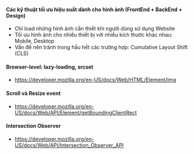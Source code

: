 #### Các kỹ thuật tối ưu hiệu suất dành cho hình ảnh (FrontEnd + BackEnd + Design)
- Chỉ load những hình ảnh cần thiết khi người dùng sử dụng Website
- Tối ưu hình ảnh cho nhiều thiết bị với nhiều kích thước khác nhau: Mobile, Desktop
- Vấn đề nên tránh trong hầu hết các trường hợp: Cumulative Layout Shift (CLS)

#### Browser-level: lazy-loading, srcset
- https://developer.mozilla.org/en-US/docs/Web/HTML/Element/img

#### Scroll và Resize event
- https://developer.mozilla.org/en-US/docs/Web/API/Element/getBoundingClientRect

#### Intersection Observer
- https://developer.mozilla.org/en-US/docs/Web/API/Intersection_Observer_API